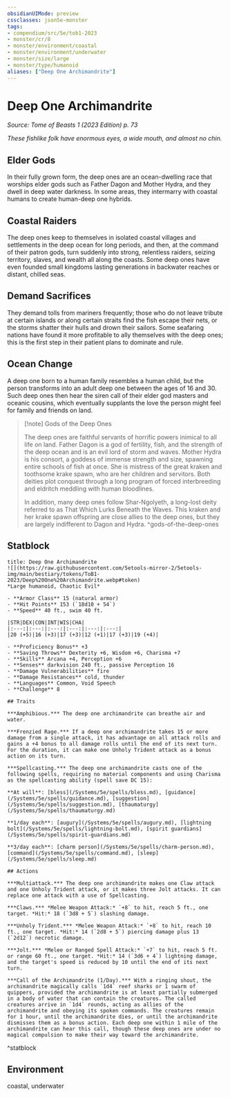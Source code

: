 ```yaml
---
obsidianUIMode: preview
cssclasses: json5e-monster
tags:
- compendium/src/5e/tob1-2023
- monster/cr/8
- monster/environment/coastal
- monster/environment/underwater
- monster/size/large
- monster/type/humanoid
aliases: ["Deep One Archimandrite"]
---
```

# Deep One Archimandrite
*Source: Tome of Beasts 1 (2023 Edition) p. 73*  

*These fishlike folk have enormous eyes, a wide mouth, and almost no chin.*

## Elder Gods

In their fully grown form, the deep ones are an ocean-dwelling race that worships elder gods such as Father Dagon and Mother Hydra, and they dwell in deep water darkness. In some areas, they intermarry with coastal humans to create human-deep one hybrids.

## Coastal Raiders

The deep ones keep to themselves in isolated coastal villages and settlements in the deep ocean for long periods, and then, at the command of their patron gods, turn suddenly into strong, relentless raiders, seizing territory, slaves, and wealth all along the coasts. Some deep ones have even founded small kingdoms lasting generations in backwater reaches or distant, chilled seas.

## Demand Sacrifices

They demand tolls from mariners frequently; those who do not leave tribute at certain islands or along certain straits find the fish escape their nets, or the storms shatter their hulls and drown their sailors. Some seafaring nations have found it more profitable to ally themselves with the deep ones; this is the first step in their patient plans to dominate and rule.

## Ocean Change

A deep one born to a human family resembles a human child, but the person transforms into an adult deep one between the ages of 16 and 30. Such deep ones then hear the siren call of their elder god masters and oceanic cousins, which eventually supplants the love the person might feel for family and friends on land.

> [!note] Gods of the Deep Ones
> 
> The deep ones are faithful servants of horrific powers inimical to all life on land. Father Dagon is a god of fertility, fish, and the strength of the deep ocean and is an evil lord of storm and waves. Mother Hydra is his consort, a goddess of immense strength and size, spawning entire schools of fish at once. She is mistress of the great kraken and toothsome krake spawn, who are her children and servitors. Both deities plot conquest through a long program of forced interbreeding and eldritch meddling with human bloodlines.
> 
> In addition, many deep ones follow Shar-Ngolyeth, a long-lost deity referred to as That Which Lurks Beneath the Waves. This kraken and her krake spawn offspring are close allies to the deep ones, but they are largely indifferent to Dagon and Hydra.
^gods-of-the-deep-ones

## Statblock

```ad-statblock
title: Deep One Archimandrite
![](https://raw.githubusercontent.com/5etools-mirror-2/5etools-img/main/bestiary/tokens/ToB1-2023/Deep%20One%20Archimandrite.webp#token)
*Large humanoid, Chaotic Evil*

- **Armor Class** 15 (natural armor)
- **Hit Points** 153 (`18d10 + 54`)
- **Speed** 40 ft., swim 40 ft.

|STR|DEX|CON|INT|WIS|CHA|
|:---:|:---:|:---:|:---:|:---:|:---:|
|20 (+5)|16 (+3)|17 (+3)|12 (+1)|17 (+3)|19 (+4)|

- **Proficiency Bonus** +3
- **Saving Throws** Dexterity +6, Wisdom +6, Charisma +7
- **Skills** Arcana +4, Perception +6
- **Senses** darkvision 240 ft., passive Perception 16
- **Damage Vulnerabilities** fire
- **Damage Resistances** cold, thunder
- **Languages** Common, Void Speech
- **Challenge** 8

## Traits

***Amphibious.*** The deep one archimandrite can breathe air and water.

***Frenzied Rage.*** If a deep one archimandrite takes 15 or more damage from a single attack, it has advantage on all attack rolls and gains a +4 bonus to all damage rolls until the end of its next turn. For the duration, it can make one Unholy Trident attack as a bonus action on its turn.

***Spellcasting.*** The deep one archimandrite casts one of the following spells, requiring no material components and using Charisma as the spellcasting ability (spell save DC 15):

**At will**: [bless](/Systems/5e/spells/bless.md), [guidance](/Systems/5e/spells/guidance.md), [suggestion](/Systems/5e/spells/suggestion.md), [thaumaturgy](/Systems/5e/spells/thaumaturgy.md)

**1/day each**: [augury](/Systems/5e/spells/augury.md), [lightning bolt](/Systems/5e/spells/lightning-bolt.md), [spirit guardians](/Systems/5e/spells/spirit-guardians.md)

**3/day each**: [charm person](/Systems/5e/spells/charm-person.md), [command](/Systems/5e/spells/command.md), [sleep](/Systems/5e/spells/sleep.md)

## Actions

***Multiattack.*** The deep one archimandrite makes one Claw attack and one Unholy Trident attack, or it makes three Jolt attacks. It can replace one attack with a use of Spellcasting.

***Claws.*** *Melee Weapon Attack:* `+8` to hit, reach 5 ft., one target. *Hit:* 18 (`3d8 + 5`) slashing damage.

***Unholy Trident.*** *Melee Weapon Attack:* `+8` to hit, reach 10 ft., one target. *Hit:* 14 (`2d8 + 5`) piercing damage plus 13 (`2d12`) necrotic damage.

***Jolt.*** *Melee or Ranged Spell Attack:* `+7` to hit, reach 5 ft. or range 60 ft., one target. *Hit:* 14 (`3d6 + 4`) lightning damage, and the target's speed is reduced by 10 until the end of its next turn.

***Call of the Archimandrite (1/Day).*** With a ringing shout, the archimandrite magically calls `1d4` reef sharks or 1 swarm of quippers, provided the archimandrite is at least partially submerged in a body of water that can contain the creatures. The called creatures arrive in `1d4` rounds, acting as allies of the archimandrite and obeying its spoken commands. The creatures remain for 1 hour, until the archimandrite dies, or until the archimandrite dismisses them as a bonus action. Each deep one within 1 mile of the archimandrite can hear this call, though these deep ones are under no magical compulsion to make their way toward the archimandrite.
```
^statblock

## Environment

coastal, underwater